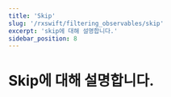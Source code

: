 ```yaml
---
title: 'Skip'
slug: '/rxswift/filtering_observables/skip'
excerpt: 'skip에 대해 설명합니다.'
sidebar_position: 8
---
```


# Skip에 대해 설명합니다.